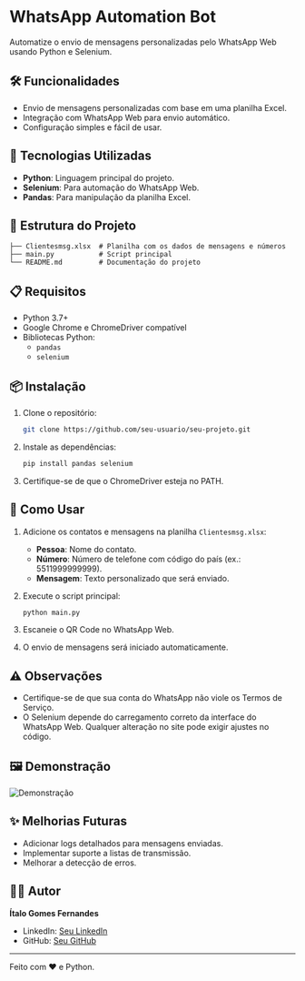# WhatsApp Automation Bot

Automatize o envio de mensagens personalizadas pelo WhatsApp Web usando Python e Selenium.

## 🛠️ Funcionalidades
- Envio de mensagens personalizadas com base em uma planilha Excel.
- Integração com WhatsApp Web para envio automático.
- Configuração simples e fácil de usar.

## 🚀 Tecnologias Utilizadas
- **Python**: Linguagem principal do projeto.
- **Selenium**: Para automação do WhatsApp Web.
- **Pandas**: Para manipulação da planilha Excel.

## 📂 Estrutura do Projeto
```
├── Clientesmsg.xlsx  # Planilha com os dados de mensagens e números
├── main.py           # Script principal
└── README.md         # Documentação do projeto
```

## 📋 Requisitos
- Python 3.7+
- Google Chrome e ChromeDriver compatível
- Bibliotecas Python:
  - `pandas`
  - `selenium`

## 📦 Instalação
1. Clone o repositório:
   ```bash
   git clone https://github.com/seu-usuario/seu-projeto.git
   ```
2. Instale as dependências:
   ```bash
   pip install pandas selenium
   ```
3. Certifique-se de que o ChromeDriver esteja no PATH.

## 📝 Como Usar
1. Adicione os contatos e mensagens na planilha `Clientesmsg.xlsx`:
   - **Pessoa**: Nome do contato.
   - **Número**: Número de telefone com código do país (ex.: 5511999999999).
   - **Mensagem**: Texto personalizado que será enviado.

2. Execute o script principal:
   ```bash
   python main.py
   ```
3. Escaneie o QR Code no WhatsApp Web.
4. O envio de mensagens será iniciado automaticamente.

## ⚠️ Observações
- Certifique-se de que sua conta do WhatsApp não viole os Termos de Serviço.
- O Selenium depende do carregamento correto da interface do WhatsApp Web. Qualquer alteração no site pode exigir ajustes no código.

## 🖼️ Demonstração
![Demonstração](https://via.placeholder.com/800x400.png?text=Demonstra%C3%A7%C3%A3o+de+Envio+Autom%C3%A1tico)

## ✨ Melhorias Futuras
- Adicionar logs detalhados para mensagens enviadas.
- Implementar suporte a listas de transmissão.
- Melhorar a detecção de erros.

## 🧑‍💻 Autor
**Ítalo Gomes Fernandes**
- LinkedIn: [Seu LinkedIn](https://linkedin.com/in/seu-usuario)
- GitHub: [Seu GitHub](https://github.com/seu-usuario)

---

Feito com ❤️ e Python.
